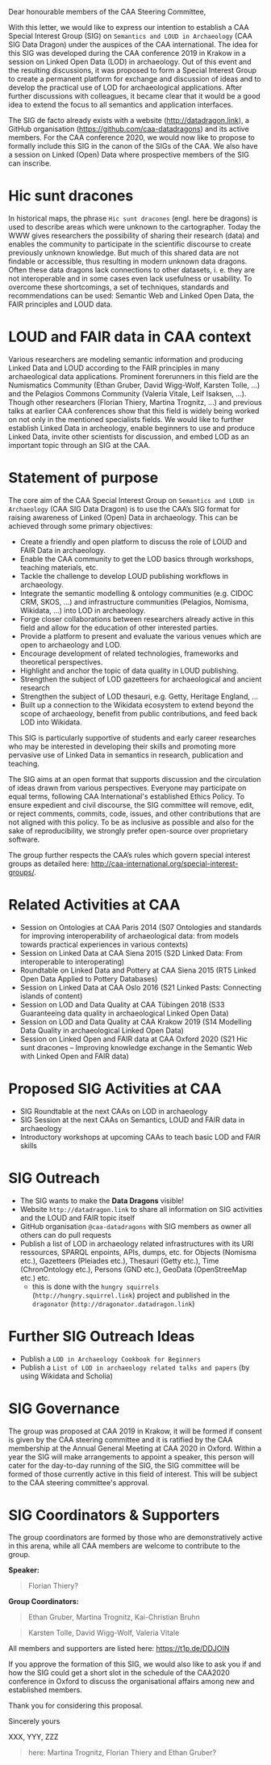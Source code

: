 Dear honourable members of the CAA Steering Committee,

With this letter, we would like to express our intention to establish a CAA Special Interest Group (SIG) on `Semantics and LOUD in Archaeology` (CAA SIG Data Dragon) under the auspices of the CAA international. The idea for this SIG was developed during the CAA conference 2019 in Krakow in a session on Linked Open Data (LOD) in archaeology. Out of this event and the resulting discussions, it was proposed to form a Special Interest Group to create a permanent platform for exchange and discussion of ideas and to develop the practical use of LOD for archaeological applications. After further discussions with colleagues, it became clear that it would be a good idea to extend the focus to all semantics and application interfaces.

The SIG de facto already exists with a website (http://datadragon.link), a GitHub organisation (https://github.com/caa-datadragons) and its active members. For the CAA conference 2020, we would now like to propose to formally include this SIG in the canon of the SIGs of the CAA. We also have a session on Linked (Open) Data where prospective members of the SIG can inscribe.

# Hic sunt dracones

In historical maps, the phrase `Hic sunt dracones` (engl. here be dragons) is used to describe areas which were unknown to the cartographer. Today the WWW gives researchers the possibility of sharing their research (data) and enables the community to participate in the scientific discourse to create previously unknown knowledge. But much of this shared data are not findable or accessible, thus resulting in modern unknown data dragons. Often these data dragons lack connections to other datasets, i. e. they are not interoperable and in some cases even lack usefulness or usability. To overcome these shortcomings, a set of techniques, standards and recommendations can be used: Semantic Web and Linked Open Data, the FAIR principles and LOUD data.

# LOUD and FAIR data in CAA context

Various researchers are modeling semantic information and producing Linked Data and LOUD according to the FAIR principles in many archaeological data applications. Prominent forerunners in this field are the Numismatics Community (Ethan Gruber, David Wigg-Wolf, Karsten Tolle, ...) and the Pelagios Commons Community (Valeria Vitale, Leif Isaksen, ...). Though other researchers (Florian Thiery, Martina Trognitz, ...) and previous talks at earlier CAA conferences show that this field is widely being worked on not only in the mentioned specialists fields. We would like to further establish Linked Data in archeology, enable beginners to use and produce Linked Data, invite other scientists for discussion, and embed LOD as an important topic through an SIG at the CAA.

# Statement of purpose

The core aim of the CAA Special Interest Group on `Semantics and LOUD in Archaeology` (CAA SIG Data Dragon) is to use the CAA’s SIG format for raising awareness of Linked (Open) Data in archaeology. This can be achieved through some primary objectives:

* Create a friendly and open platform to discuss the role of LOUD and FAIR Data in archaeology.
* Enable the CAA community to get the LOD basics through workshops, teaching materials, etc.
* Tackle the challenge to develop LOUD publishing workflows in archaeology.
* Integrate the semantic modelling & ontology communities (e.g. CIDOC CRM, SKOS, ...) and infrastructure communities (Pelagios, Nomisma, Wikidata, ...) into LOD in archaeology.
* Forge closer collaborations between researchers already active in this field and allow for the education of other interested parties.
* Provide a platform to present and evaluate the various venues which are open to archaeology and LOD.
* Encourage development of related technologies, frameworks and theoretical perspectives.
* Highlight and anchor the topic of data quality in LOUD publishing.
* Strengthen the subject of LOD gazetteers for archaeological and ancient research
* Strengthen the subject of LOD thesauri, e.g. Getty, Heritage England, ...
* Built up a connection to the Wikidata ecosystem to extend beyond the scope of archaeology, benefit from public contributions, and feed back LOD into Wikidata.

This SIG is particularly supportive of students and early career researches who may be interested in developing their skills and promoting more pervasive use of Linked Data in semantics in research, publication and teaching.

The SIG aims at an open format that supports discussion and the circulation of ideas drawn from various perspectives. Everyone may participate on equal terms, following CAA International's established Ethics Policy. To ensure expedient and civil discourse, the SIG committee will remove, edit, or reject comments, commits, code, issues, and other contributions that are not aligned with this policy. To be as inclusive as possible and also for the sake of reproducibility, we strongly prefer open-source over proprietary software.

The group further respects the CAA’s rules which govern special interest groups as detailed here: http://caa-international.org/special-interest-groups/.

# Related Activities at CAA

* Session on Ontologies at CAA Paris 2014 (S07 Ontologies and standards for improving interoperability of archaeological data: from models towards practical experiences in various contexts)
* Session on Linked Data at CAA Siena 2015 (S2D Linked Data: From interoperable to interoperating)
* Roundtable on Linked Data and Pottery at CAA Siena 2015 (RT5 Linked Open Data Applied to Pottery Databases)
* Session on Linked Data at CAA Oslo 2016 (S21 Linked Pasts: Connecting islands of content)
* Session on LOD and Data Quality at CAA Tübingen 2018 (S33 Guaranteeing data quality in archaeological Linked Open Data)
* Session on LOD and Data Quality at CAA Krakow 2019 (S14 Modelling Data Quality in archaeological Linked Open Data)
* Session on Linked Open and FAIR data at CAA Oxford 2020 (S21 Hic sunt dracones – Improving knowledge exchange in the Semantic Web with Linked Open and FAIR data)

# Proposed SIG Activities at CAA

* SIG Roundtable at the next CAAs on LOD in archaeology
* SIG Session at the next CAAs on Semantics, LOUD and FAIR data in archaeology
* Introductory workshops at upcoming CAAs to teach basic LOD and FAIR skills

# SIG Outreach

* The SIG wants to make the **Data Dragons** visible!
* Website `http://datadragon.link` to share all information on SIG activities and the LOUD and FAIR topic itself
* GitHub organisation `@caa-datadragons` with SIG members as owner all others can do pull requests
* Publish a list of LOD in archaeology related infrastructures with its URI ressources, SPARQL enpoints, APIs, dumps, etc. for Objects (Nomisma etc.), Gazetteers (Pleiades etc.), Thesauri (Getty etc.), Time (ChronOntology etc.), Persons (GND etc.), GeoData (OpenStreeMap etc.) etc.
  * this is done with the `hungry squirrels` (`http://hungry.squirrel.link`) project and published in the `dragonator` (`http://dragonator.datadragon.link`)

# Further SIG Outreach Ideas

* Publish a `LOD in Archaeology Cookbook for Beginners`
* Publish a `List of LOD in archaeology related talks and papers` (by using Wikidata and Scholia)

# SIG Governance

The group was proposed at CAA 2019 in Krakow, it will be formed if consent is given by the CAA steering committee and it is ratified by the CAA membership at the Annual General Meeting at CAA 2020 in Oxford. Within a year the SIG will make arrangements to appoint a speaker, this person will cater for the day-to-day running of the SIG, the SIG committee will be formed of those currently active in this field of interest. This will be subject to the CAA steering committee's approval.

# SIG Coordinators & Supporters

The group coordinators are formed by those who are demonstratively active in this arena, while all CAA members are welcome to contribute to the group.

**Speaker:**

> Florian Thiery?

**Group Coordinators:**

> Ethan Gruber, Martina Trognitz, Kai-Christian Bruhn

> Karsten Tolle, David Wigg-Wolf, Valeria Vitale

All members and supporters are listed here: https://t1p.de/DDJOIN

If you approve the formation of this SIG, we would also like to ask you if and how the SIG could get a short slot in the schedule of the CAA2020 conference in Oxford to discuss the organisational affairs among new and established members.

Thank you for considering this proposal.

Sincerely yours

XXX, YYY, ZZZ

> here: Martina Trognitz, Florian Thiery and Ethan Gruber?
